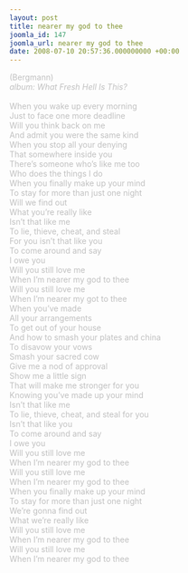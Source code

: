 ```yaml
---
layout: post
title: nearer my god to thee
joomla_id: 147
joomla_url: nearer my god to thee
date: 2008-07-10 20:57:36.000000000 +00:00
---
```

<span style="color: #c0c0c0">(Bergmann)<br />
<i>album: What Fresh Hell Is This?</i><br />
<br />
When you wake up every morning<br />
Just to face one more deadline<br />
Will you think back on me<br />
And admit you were the same kind<br />
When you stop all your denying<br />
That somewhere inside you<br />
There&rsquo;s someone who&rsquo;s like me too<br />
Who does the things I do <br />
When you finally make up your mind<br />
To stay for more than just one night<br />
Will we find out <br />
What you&rsquo;re really like<br />
Isn&rsquo;t that like me<br />
To lie, thieve, cheat, and steal<br />
For you isn&rsquo;t that like you<br />
To come around and say<br />
I owe you<br />
Will you still love me<br />
When I&rsquo;m nearer my god to thee<br />
Will you still love me<br />
When I&rsquo;m nearer my got to thee<br />
When you&rsquo;ve made<br />
All your arrangements<br />
To get out of your house<br />
And how to smash your plates and china<br />
To disavow your vows<br />
Smash your sacred cow<br />
Give me a nod of approval<br />
Show me a little sign<br />
That will make me stronger for you<br />
Knowing you&rsquo;ve made up your mind<br />
Isn&rsquo;t that like me<br />
To lie, thieve, cheat, and steal for you<br />
Isn&rsquo;t that like you<br />
To come around and say<br />
I owe you<br />
Will you still love me<br />
When I&rsquo;m nearer my god to thee<br />
Will you still love me<br />
When I&rsquo;m nearer my god to thee<br />
When you finally make up your mind<br />
To stay for more than just one night<br />
We&rsquo;re gonna find out <br />
What we&rsquo;re really like<br />
Will you still love me<br />
When I&rsquo;m nearer my god to thee<br />
Will you still love me<br />
When I&rsquo;m nearer my god to thee<br />
</span>
<br />
